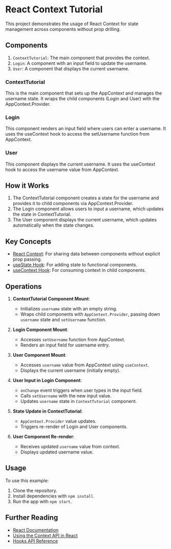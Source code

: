 # React Context Tutorial

This project demonstrates the usage of React Context for state management across components without prop drilling.

## Components

1. `ContextTutorial`: The main component that provides the context.
2. `Login`: A component with an input field to update the username.
3. `User`: A component that displays the current username.

### ContextTutorial

This is the main component that sets up the AppContext and manages the username state. It wraps the child components (Login and User) with the AppContext.Provider.

### Login

This component renders an input field where users can enter a username. It uses the useContext hook to access the setUsername function from AppContext.

### User

This component displays the current username. It uses the useContext hook to access the username value from AppContext.

## How it Works

1. The ContextTutorial component creates a state for the username and provides it to child components via AppContext.Provider.
2. The Login component allows users to input a username, which updates the state in ContextTutorial.
3. The User component displays the current username, which updates automatically when the state changes.

## Key Concepts

- [React Context](https://react.dev/reference/react/createContext): For sharing data between components without explicit prop passing.
- [useState Hook](https://react.dev/reference/react/useState): For adding state to functional components.
- [useContext Hook](https://react.dev/reference/react/useContext): For consuming context in child components.

## Operations

1. **ContextTutorial Component Mount**:
   - Initializes `username` state with an empty string.
   - Wraps child components with `AppContext.Provider`, passing down `username` state and `setUsername` function.

2. **Login Component Mount**:
   - Accesses `setUsername` function from AppContext.
   - Renders an input field for username entry.

3. **User Component Mount**:
   - Accesses `username` value from AppContext using `useContext`.
   - Displays the current username (initially empty).

4. **User Input in Login Component**:
   - `onChange` event triggers when user types in the input field.
   - Calls `setUsername` with the new input value.
   - Updates `username` state in `ContextTutorial` component.

5. **State Update in ContextTutorial**:
   - `AppContext.Provider` value updates.
   - Triggers re-render of Login and User components.

6. **User Component Re-render**:
   - Receives updated `username` value from context.
   - Displays updated username value.

## Usage

To use this example:

1. Clone the repository.
2. Install dependencies with `npm install`.
3. Run the app with `npm start`.

## Further Reading

- [React Documentation](https://react.dev/learn)
- [Using the Context API in React](https://react.dev/learn/passing-data-deeply-with-context)
- [Hooks API Reference](https://react.dev/reference/react)


